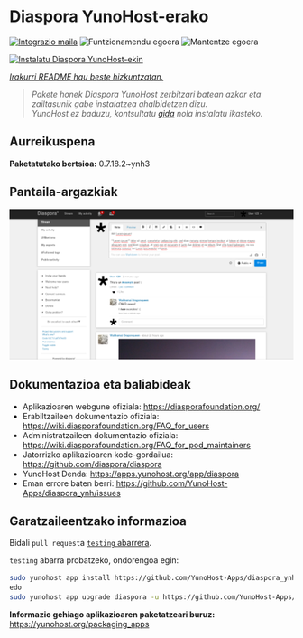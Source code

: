 <!--
Ohart ongi: README hau automatikoki sortu da <https://github.com/YunoHost/apps/tree/master/tools/readme_generator>ri esker
EZ editatu eskuz.
-->

# Diaspora YunoHost-erako

[![Integrazio maila](https://dash.yunohost.org/integration/diaspora.svg)](https://dash.yunohost.org/appci/app/diaspora) ![Funtzionamendu egoera](https://ci-apps.yunohost.org/ci/badges/diaspora.status.svg) ![Mantentze egoera](https://ci-apps.yunohost.org/ci/badges/diaspora.maintain.svg)

[![Instalatu Diaspora YunoHost-ekin](https://install-app.yunohost.org/install-with-yunohost.svg)](https://install-app.yunohost.org/?app=diaspora)

*[Irakurri README hau beste hizkuntzatan.](./ALL_README.md)*

> *Pakete honek Diaspora YunoHost zerbitzari batean azkar eta zailtasunik gabe instalatzea ahalbidetzen dizu.*  
> *YunoHost ez baduzu, kontsultatu [gida](https://yunohost.org/install) nola instalatu ikasteko.*

## Aurreikuspena



**Paketatutako bertsioa:** 0.7.18.2~ynh3

## Pantaila-argazkiak

![Diaspora(r)en pantaila-argazkia](./doc/screenshots/Diaspora_latest.png)

## Dokumentazioa eta baliabideak

- Aplikazioaren webgune ofiziala: <https://diasporafoundation.org/>
- Erabiltzaileen dokumentazio ofiziala: <https://wiki.diasporafoundation.org/FAQ_for_users>
- Administratzaileen dokumentazio ofiziala: <https://wiki.diasporafoundation.org/FAQ_for_pod_maintainers>
- Jatorrizko aplikazioaren kode-gordailua: <https://github.com/diaspora/diaspora>
- YunoHost Denda: <https://apps.yunohost.org/app/diaspora>
- Eman errore baten berri: <https://github.com/YunoHost-Apps/diaspora_ynh/issues>

## Garatzaileentzako informazioa

Bidali `pull request`a [`testing` abarrera](https://github.com/YunoHost-Apps/diaspora_ynh/tree/testing).

`testing` abarra probatzeko, ondorengoa egin:

```bash
sudo yunohost app install https://github.com/YunoHost-Apps/diaspora_ynh/tree/testing --debug
edo
sudo yunohost app upgrade diaspora -u https://github.com/YunoHost-Apps/diaspora_ynh/tree/testing --debug
```

**Informazio gehiago aplikazioaren paketatzeari buruz:** <https://yunohost.org/packaging_apps>
